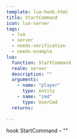 ```yaml
---
template: lua-hook.html
title: StartCommand
icon: lua-server
tags:
  - lua
  - server
  - needs-verification
  - needs-example
lua:
  function: StartCommand
  realm: server
  description: ""
  arguments:
    - name: "player"
      type: entity
    - name: "cmd"
      type: UserCmd
  returns:
    
---
```


<div class="lua__search__keywords">
hook StartCommand &#x2013; ""
</div>
